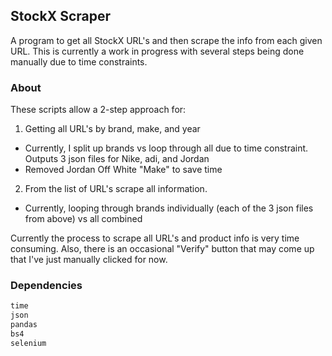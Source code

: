 ## StockX Scraper
A program to get all StockX URL's and then scrape the info from each given URL. This is currently a work in progress with several steps being done manually due to time constraints.

### About
These scripts allow a 2-step approach for:
1) Getting all URL's by brand, make, and year
- Currently, I split up brands vs loop through all due to time constraint. Outputs 3 json files for Nike, adi, and Jordan
- Removed Jordan Off White "Make" to save time
2) From the list of URL's scrape all information.
- Currently, looping through brands individually (each of the 3 json files from above) vs all combined

Currently the process to scrape all URL's and product info is very time consuming. Also, there is an occasional "Verify" button that may come up that I've just manually clicked for now.

### Dependencies
```python
time
json
pandas
bs4
selenium
```

